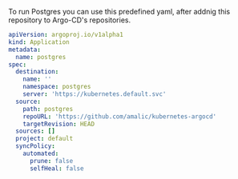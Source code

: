 To run Postgres you can use this predefined yaml, after addnig this repository to Argo-CD's repositories.
```yaml
apiVersion: argoproj.io/v1alpha1
kind: Application
metadata:
  name: postgres
spec:
  destination:
    name: ''
    namespace: postgres
    server: 'https://kubernetes.default.svc'
  source:
    path: postgres
    repoURL: 'https://github.com/amalic/kubernetes-argocd'
    targetRevision: HEAD
  sources: []
  project: default
  syncPolicy:
    automated:
      prune: false
      selfHeal: false
```